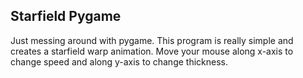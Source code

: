 ## Starfield Pygame

Just messing around with pygame. This program is really simple and creates a starfield warp animation. Move your mouse along x-axis to change speed and along y-axis to change thickness.
